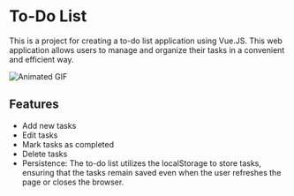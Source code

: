 # To-Do List

This is a project for creating a to-do list application using Vue.JS. This web application allows users to manage and organize their tasks in a convenient and efficient way.


![Animated GIF](https://media.giphy.com/media/v1.Y2lkPTc5MGI3NjExYWJmMmE0YmI1YjUyZmE2YmJhNDEyMTc3NWEzNzdlYjgxNTZmNzUwMSZlcD12MV9pbnRlcm5hbF9naWZzX2dpZklkJmN0PWc/XljpE7lkfKfoDAmGlK/giphy.gif)


## Features

- Add new tasks
- Edit tasks
- Mark tasks as completed
- Delete tasks
- Persistence: The to-do list utilizes the localStorage to store tasks, ensuring that the tasks remain saved even when the user refreshes the page or closes the browser.


